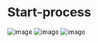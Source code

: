 # Start-process
![image](https://github.com/user-attachments/assets/e57095fb-aea3-4bac-a6b8-3720235b3eec)
![image](https://github.com/user-attachments/assets/2bf39a22-0b6b-48bd-b929-4708654ccd14)
![image](https://github.com/user-attachments/assets/8d94edd9-9054-4825-9a3c-837dae5b1a2d)
